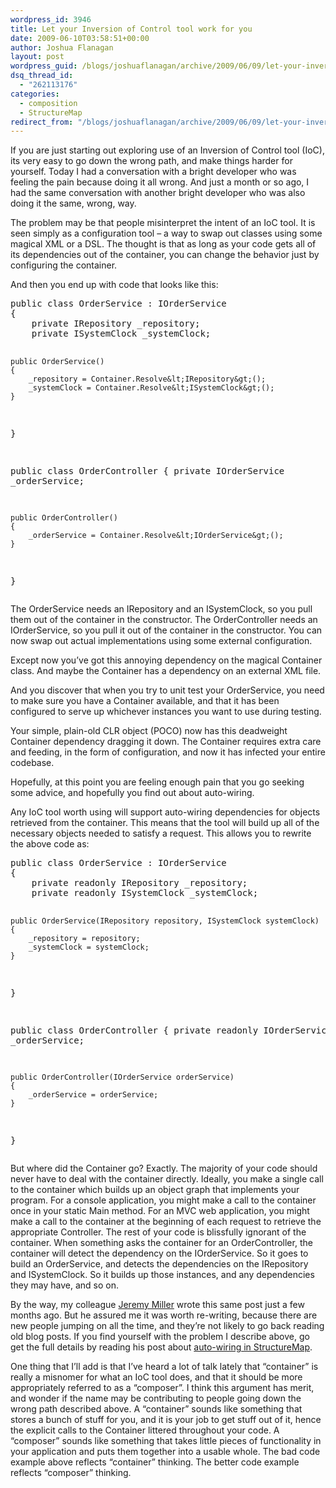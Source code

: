 ```yaml
---
wordpress_id: 3946
title: Let your Inversion of Control tool work for you
date: 2009-06-10T03:58:51+00:00
author: Joshua Flanagan
layout: post
wordpress_guid: /blogs/joshuaflanagan/archive/2009/06/09/let-your-inversion-of-control-tool-work-for-you.aspx
dsq_thread_id:
  - "262113176"
categories:
  - composition
  - StructureMap
redirect_from: "/blogs/joshuaflanagan/archive/2009/06/09/let-your-inversion-of-control-tool-work-for-you.aspx/"
---
```

If you are just starting out exploring use of an Inversion of Control tool (IoC), its very easy to go down the wrong path, and make things harder for yourself. Today I had a conversation with a bright developer who was feeling the pain because doing it all wrong. And just a month or so ago, I had the same conversation with another bright developer who was also doing it the same, wrong, way.

The problem may be that people misinterpret the intent of an IoC tool. It is seen simply as a configuration tool – a way to swap out classes using some magical XML or a DSL. The thought is that as long as your code gets all of its dependencies out of the container, you can change the behavior just by configuring the container.

And then you end up with code that looks like this:

<div style="padding-bottom: 0px;margin: 0px;padding-left: 0px;padding-right: 0px;float: none;padding-top: 0px" class="wlWriterEditableSmartContent">
  <pre>public class OrderService : IOrderService
{
    private IRepository _repository;
    private ISystemClock _systemClock;

    public OrderService()
    {
        _repository = Container.Resolve&lt;IRepository&gt;();
        _systemClock = Container.Resolve&lt;ISystemClock&gt;();
    }
}

public class OrderController
{
    private IOrderService _orderService;

    public OrderController()
    {
        _orderService = Container.Resolve&lt;IOrderService&gt;();
    }
}</pre>
</div>

The OrderService needs an IRepository and an ISystemClock, so you pull them out of the container in the constructor. The OrderController needs an IOrderService, so you pull it out of the container in the constructor. You can now swap out actual implementations using some external configuration.

Except now you’ve got this annoying dependency on the magical Container class. And maybe the Container has a dependency on an external XML file.

And you discover that when you try to unit test your OrderService, you need to make sure you have a Container available, and that it has been configured to serve up whichever instances you want to use during testing.

Your simple, plain-old CLR object (POCO) now has this deadweight Container dependency dragging it down. The Container requires extra care and feeding, in the form of configuration, and now it has infected your entire codebase.

Hopefully, at this point you are feeling enough pain that you go seeking some advice, and hopefully you find out about auto-wiring.

Any IoC tool worth using will support auto-wiring dependencies for objects retrieved from the container. This means that the tool will build up all of the necessary objects needed to satisfy a request. This allows you to rewrite the above code as:

<div style="padding-bottom: 0px;margin: 0px;padding-left: 0px;padding-right: 0px;float: none;padding-top: 0px" class="wlWriterEditableSmartContent">
  <pre>public class OrderService : IOrderService
{
    private readonly IRepository _repository;
    private readonly ISystemClock _systemClock;

    public OrderService(IRepository repository, ISystemClock systemClock)
    {
        _repository = repository;
        _systemClock = systemClock;
    }
}

public class OrderController
{
    private readonly IOrderService _orderService;

    public OrderController(IOrderService orderService)
    {
        _orderService = orderService;
    }
}</pre>
</div>

But where did the Container go? Exactly. The majority of your code should never have to deal with the container directly. Ideally, you make a single call to the container which builds up an object graph that implements your program. For a console application, you might make a call to the container once in your static Main method. For an MVC web application, you might make a call to the container at the beginning of each request to retrieve the appropriate Controller. The rest of your code is blissfully ignorant of the container. When something asks the container for an OrderController, the container will detect the dependency on the IOrderService. So it goes to build an OrderService, and detects the dependencies on the IRepository and ISystemClock. So it builds up those instances, and any dependencies they may have, and so on.

By the way, my colleague <a href="http://codebetter.com/blogs/jeremy.miller/" target="_blank">Jeremy Miller</a> wrote this same post just a few months ago. But he assured me it was worth re-writing, because there are new people jumping on all the time, and they’re not likely to go back reading old blog posts. If you find yourself with the problem I describe above, go get the full details by reading his post about <a href="http://codebetter.com/blogs/jeremy.miller/archive/2009/01/07/autowiring-in-structuremap-2-5.aspx" target="_blank">auto-wiring in StructureMap</a>.

One thing that I’ll add is that I’ve heard a lot of talk lately that “container” is really a misnomer for what an IoC tool does, and that it should be more appropriately referred to as a “composer”. I think this argument has merit, and wonder if the name may be contributing to people going down the wrong path described above. A “container” sounds like something that stores a bunch of stuff for you, and it is your job to get stuff out of it, hence the explicit calls to the Container littered throughout your code. A “composer” sounds like something that takes little pieces of functionality in your application and puts them together into a usable whole. The bad code example above reflects “container” thinking. The better code example reflects “composer” thinking.